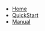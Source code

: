 * [Home](/)
* [QuickStart](/quickstart/)
* [Manual](/manual/)

[//]: # (* [Deploy]&#40;/deploy/&#41;)

[//]: # (* [RoadMap]&#40;/roadmap/&#41;)

[//]: # (* [Architecture]&#40;/architecture/&#41;)

[//]: # (* [Blog]&#40;/blog/&#41;)

[//]: # (* [FAQ]&#40;/faq/&#41;)